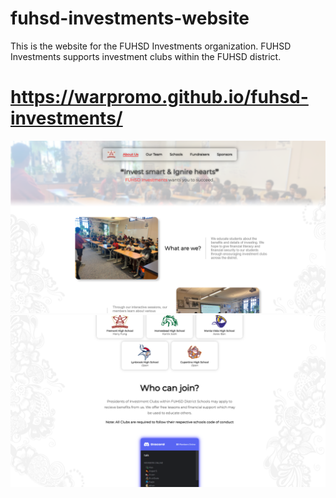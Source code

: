# fuhsd-investments-website
This is the website for the FUHSD Investments organization.
FUHSD Investments supports investment clubs within the FUHSD district.
<h1><a id="title" href="https://warpromo.github.io/fuhsd-investments/" target="_blank">https://warpromo.github.io/fuhsd-investments/</a></h1>
<img src="./images/showcase.png"></img>
<img src="./images/showcase2.png"></img>
